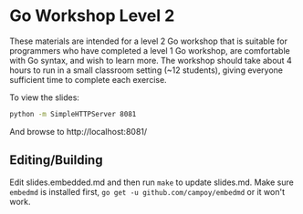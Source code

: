 # Go Workshop Level 2

These materials are intended for a level 2 Go workshop that is suitable for
programmers who have completed a level 1 Go workshop, are comfortable with Go
syntax, and wish to learn more.  The workshop should take about 4 hours to run
in a small classroom setting (~12 students), giving everyone sufficient time to
complete each exercise.

To view the slides:

```bash
python -m SimpleHTTPServer 8081
```

And browse to http://localhost:8081/

## Editing/Building

Edit slides.embedded.md and then run `make` to update slides.md. Make sure
`embedmd` is installed first, `go get -u github.com/campoy/embedmd` or it won't
work.
